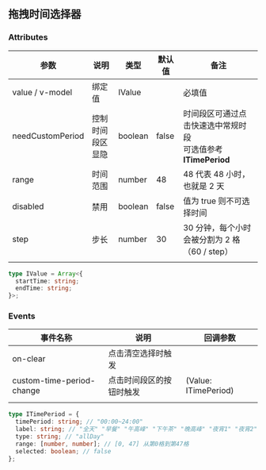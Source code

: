 ## 拖拽时间选择器

### Attributes

| 参数             | 说明             | 类型    | 默认值 | 备注                                                              |
| ---------------- | ---------------- | ------- | ------ | ----------------------------------------------------------------- |
| value / v-model  | 绑定值           | IValue  |        | 必填值                                                            |
| needCustomPeriod | 控制时间段区显隐 | boolean | false  | 时间段区可通过点击快速选中常规时段<br />可选值参考**ITimePeriod** |
| range            | 时间范围         | number  | 48     | 48 代表 48 小时，也就是 2 天                                      |
| disabled         | 禁用             | boolean | false  | 值为 true 则不可选择时间                                          |
| step             | 步长             | number  | 30     | 30 分钟，每个小时会被分割为 2 格（60 / step）                     |
|                  |                  |         |        |                                                                   |

```ts
type IValue = Array<{
  startTime: string;
  endTime: string;
}>;
```

### Events

| 事件名称                  | 说明                     | 回调参数             |
| ------------------------- | ------------------------ | -------------------- |
| on-clear                  | 点击清空选择时触发       |                      |
| custom-time-period-change | 点击时间段区的按钮时触发 | (Value: ITimePeriod) |
|                           |                          |                      |

```ts
type ITimePeriod = {
  timePeriod: string; // "00:00~24:00"
  label: string; // "全天" "早餐" "午高峰" "下午茶" "晚高峰" "夜宵1" "夜宵2"
  type: string; // "allDay"
  range: [number, number]; // [0, 47] 从第0格到第47格
  selected: boolean; // false
};
```
